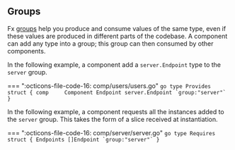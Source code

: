 <!-- # Common patterns

TODO: A page documenting common pattern:

* Groups
* Optional
* Enable/Disable state
* ... -->

## Groups

Fx [groups](https://pkg.go.dev/go.uber.org/fx#hdr-Value_Groups) help you produce and consume values of the same type, even if these values are produced in different parts of the codebase. A component can add any type into a group; this group can then consumed by other components.

In the following example, a component add a `server.Endpoint` type to the `server` group.

=== ":octicons-file-code-16: comp/users/users.go"
    ```go
    type Provides struct {
        comp     Component
        Endpoint server.Endpoint `group:"server"`
    }
    ```

In the following example, a component requests all the instances added to the `server` group. This takes the form of a slice received at
instantiation.

=== ":octicons-file-code-16: comp/server/server.go"
    ```go
    type Requires struct {
        Endpoints []Endpoint `group:"server"`
    }
    ```

